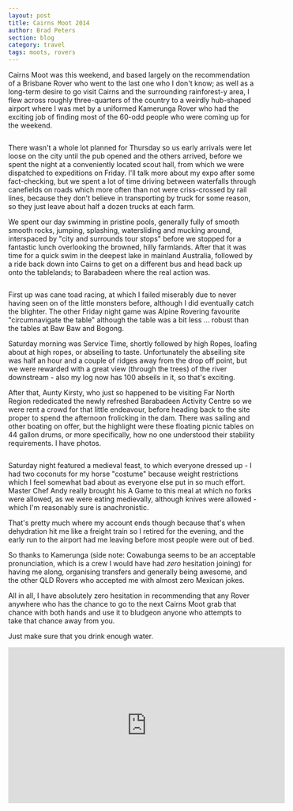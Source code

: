 ```yaml
---
layout: post
title: Cairns Moot 2014
author: Brad Peters
section: blog
category: travel
tags: moots, rovers
---
```


Cairns Moot was this weekend, and based largely on the recommendation of a Brisbane Rover who went to the last one who I don't know; as well as a long-term desire to go visit Cairns and the surrounding rainforest-y area, I flew across roughly three-quarters of the country to a weirdly hub-shaped airport where I was met by a uniformed Kamerunga Rover who had the exciting job of finding most of the 60-odd people who were coming up for the weekend.

<!--more-->
<div class="blog-image-right-land">
  <a href="https://www.flickr.com/photos/ubersejanus/15858411075/in/set-72157649013570489">
  <img src="https://farm8.staticflickr.com/7568/15858411075_76a3288da9_z_d.jpg" alt="" /></a>
</div>

There wasn't a whole lot planned for Thursday so us early arrivals were let loose on the city until the pub opened and the others arrived, before we spent the night at a conveniently located scout hall, from which we were dispatched to expeditions on Friday. I'll talk more about my expo after some fact-checking, but we spent a lot of time driving between waterfalls through canefields on roads which more often than not were criss-crossed by rail lines, because they don't believe in transporting by truck for some reason, so they just leave about half a dozen trucks at each farm.

We spent our day swimming in pristine pools, generally fully of smooth smooth rocks, jumping, splashing, watersliding and mucking around, interspaced by "city and surrounds tour stops" before we stopped for a fantastic lunch overlooking the browned, hilly farmlands. After that it was time for a quick swim in the deepest lake in mainland Australia, followed by a ride back down into Cairns to get on a different bus and head back up onto the tablelands; to Barabadeen where the real action was.

<div class="blog-image-left-land">
  <a href="https://www.flickr.com/photos/ubersejanus/15858655165/in/set-72157649013570489">
  <img class=" alignleft" src="https://farm8.staticflickr.com/7515/15858655165_248ab72342_z_d.jpg" alt="" /></a>
</div>

First up was cane toad racing, at which I failed miserably due to never having seen on of the little monsters before, although I did eventually catch the blighter. The other Friday night game was Alpine Rovering favourite "circumnavigate the table" although the table was a bit less ... robust than the tables at Baw Baw and Bogong.

Saturday morning was Service Time, shortly followed by high Ropes, loafing about at high ropes, or abseiling to taste. Unfortunately the abseiling site was half an hour and a couple of ridges away from the drop off point, but we were rewarded with a great view (through the trees) of the river downstream - also my log now has 100 abseils in it, so that's exciting.

After that, Aunty Kirsty, who just so happened to be visiting Far North Region rededicated the newly refreshed Barabadeen Activity Centre so we were rent a crowd for that little endeavour, before heading back to the site proper to spend the afternoon frolicking in the dam. There was sailing and other boating on offer, but the highlight were these floating picnic tables on 44 gallon drums, or more specifically, how no one understood their stability requirements. I have photos.


<div class="blog-image-right-land">
  <a href="https://www.flickr.com/photos/ubersejanus/15671150768/in/set-72157649013570489">
  <img class=" alignright" src="https://farm8.staticflickr.com/7559/15671150768_bd6f5c02bc_z_d.jpg" alt="" /></a>
</div>

Saturday night featured a medieval feast, to which everyone dressed up - I had two coconuts for my horse "costume" because weight restrictions which I feel somewhat bad about as everyone else put in so much effort. Master Chef Andy really brought his A Game to this meal at which no forks were allowed, as we were eating medievally, although knives were allowed - which I'm reasonably sure is anachronistic.

That's pretty much where my account ends though because that's when dehydration hit me like a freight train so I retired for the evening, and the early run to the airport had me leaving before most people were out of bed.

So thanks to Kamerunga (side note: Cowabunga seems to be an acceptable pronunciation, which is a crew I would have had <em>zero</em> hesitation joining) for having me along, organising transfers and generally being awesome, and the other QLD Rovers who accepted me with almost zero Mexican jokes.

All in all, I have absolutely zero hesitation in recommending that any Rover anywhere who has the chance to go to the next Cairns Moot grab that chance with both hands and use it to bludgeon anyone who attempts to take that chance away from you.

Just make sure that you drink enough water.

<div class="centre">
  <iframe width="560" height="315" src="https://www.youtube.com/embed/mwisffoohK4" frameborder="0" allowfullscreen></iframe>
</div>